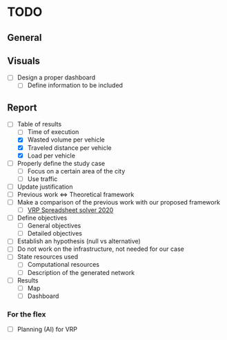 # TODO

## General

## Visuals

- [ ] Design a proper dashboard
  - [ ] Define information to be included

## Report

- [ ] Table of results
  - [ ] Time of execution
  - [x] Wasted volume per vehicle
  - [x] Traveled distance per vehicle
  - [x] Load per vehicle
- [ ] Properly define the study case
  - [ ] Focus on a certain area of the city
  - [ ] Use traffic
- [ ] Update justification
- [ ] Previous work <=> Theoretical framework
- [ ] Make a comparison of the previous work with our proposed framework
  - [ ] [VRP Spreadsheet solver 2020](https://www.sciencedirect.com/science/article/pii/S0305054817300552)
- [ ] Define objectives
  - [ ] General objectives
  - [ ] Detailed objectives
- [ ] Establish an hypothesis (null vs alternative)
- [ ] Do not work on the infrastructure, not needed for our case
- [ ] State resources used
  - [ ] Computational resources
  - [ ] Description of the generated network
- [ ] Results
  - [ ] Map
  - [ ] Dashboard

### For the flex

- [ ] Planning (AI) for VRP
